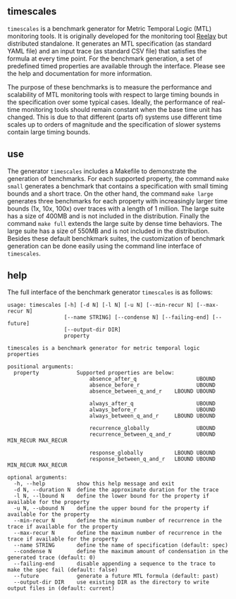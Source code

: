 ## timescales

`timescales` is a benchmark generator for Metric Temporal Logic (MTL) monitoring tools. It is originally developed for the monitoring tool [Reelay](https://github.com/doganulus/reelay) but distributed standalone. It generates an MTL specification (as standard YAML file) and an input trace (as standard CSV file) that satisfies the formula at every time point. For the benchmark generation, a set of predefined timed properties are available through the interface. Please see the help and documentation for more information.

The purpose of these benchmarks is to measure the performance and scalability of MTL monitoring tools with respect to large timing bounds in the specification over some typical cases. Ideally, the performance of real-time monitoring tools should remain constant when the base time unit has changed. This is due to that different (parts of) systems use different time scales up to orders of magnitude and the specification of slower systems contain large timing bounds.

## use

The generator `timescales` includes a Makefile to demonstrate the generation of benchmarks. For each supported property, the command `make small` generates a benchmark that contains a specification with small timing bounds and a short trace. On the other hand, the command `make large` generates three benchmarks for each property with increasingly larger time bounds (1x, 10x, 100x) over traces with a length of 1 million. The large suite has a size of 400MB and is not included in the distribution. Finally the command `make full` extends the large suite by dense time behaviors. The large suite has a size of 550MB and is not included in the distribution. Besides these default benchkmark suites, the customization of benchmark generation can be done easily using the command line interface of `timescales`.

## help

The full interface of the benchmark generator `timescales` is as follows:

    usage: timescales [-h] [-d N] [-l N] [-u N] [--min-recur N] [--max-recur N]
                      [--name STRING] [--condense N] [--failing-end] [--future]
                      [--output-dir DIR]
                      property
                      
    timescales is a benchmark generator for metric temporal logic properties
         
    positional arguments:
      property            Supported properties are below:
                              absence_after_q                   UBOUND
                              absence_before_r                  UBOUND
                              absence_between_q_and_r    LBOUND UBOUND
     
                              always_after_q                    UBOUND
                              always_before_r                   UBOUND
                              always_between_q_and_r     LBOUND UBOUND
     
                              recurrence_globally               UBOUND
                              recurrence_between_q_and_r        UBOUND MIN_RECUR MAX_RECUR
     
                              response_globally          LBOUND UBOUND
                              response_between_q_and_r   LBOUND UBOUND MIN_RECUR MAX_RECUR
     
    optional arguments:
      -h, --help          show this help message and exit
      -d N, --duration N  define the approximate duration for the trace
      -l N, --lbound N    define the lower bound for the property if available for the property
      -u N, --ubound N    define the upper bound for the property if available for the property
      --min-recur N       define the minimum number of recurrence in the trace if available for the property
      --max-recur N       define the maximum number of recurrence in the trace if available for the property
      --name STRING       define the name of specification (default: spec)
      --condense N        define the maximum amount of condensation in the generated trace (default: 0)
      --failing-end       disable appending a sequence to the trace to make the spec fail (default: false)
      --future            generate a future MTL formula (default: past)
      --output-dir DIR    use existing DIR as the directory to write output files in (default: current)
